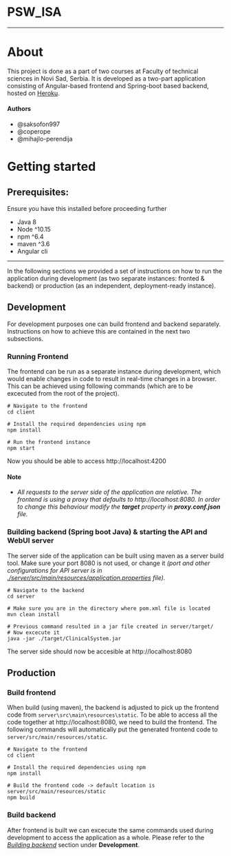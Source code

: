 # PSW_ISA

---
# About
This project is done as a part of two courses at Faculty of technical sciences in Novi Sad, Serbia.
It is developed as a two-part application consisting of Angular-based frontend and Spring-boot based backend, hosted on [Heroku](https://picici.herokuapp.com/).

#### Authors
- @saksofon997
- @coperope
- @mihajlo-perendija

# Getting started

## Prerequisites: 

Ensure you have this installed before proceeding further

- Java 8
- Node ^10.15
- npm ^6.4
- maven ^3.6
- Angular cli
---
In the following sections we provided a set of instructions on how to run the application during development (as two separate instances: fronted & backend) or production (as an independent, deployment-ready instance).
## Development
For development purposes one can build frontend and backend separately. Instructions on how to achieve this are contained in the next two subsections.
### Running Frontend
The frontend can be run as a separate instance during development, which would enable changes in code to result in real-time changes in a browser. This can be achieved using following commands (which are to be excecuted from the root of the project).
```
# Navigate to the frontend
cd client

# Install the required dependencies using npm
npm install

# Run the frontend instance
npm start
```
Now you should be able to access http://localhost:4200
#### Note
- *All requests to the server side of the application are relative. The frontend is using a proxy that defaults to http://localhost:8080. In order to change this behaviour modify the **target** property in **proxy.conf.json** file.*

### Building backend (Spring boot Java) & starting the API and WebUI server
The server side of the application can be built using maven as a server build tool. Make sure your port 8080 is not used, or change it *(port and other configurations for API server is in [./server/src/main/resources/application.properties](/server/src/main/resources/application.properties) file).*
```
# Navigate to the backend
cd server

# Make sure you are in the directory where pom.xml file is located
mvn clean install

# Previous command resulted in a jar file created in server/target/
# Now excecute it
java -jar ./target/ClinicalSystem.jar
```
The server side should now be accesible at http://localhost:8080

## Production

### Build frontend
When build (using maven), the backend is adjusted to pick up the frontend code from `server\src\main\resources\static`.
To be able to access all the code together at http://localhost:8080, we need to build the frontend.
The following commands will automatically put the generated frontend code to `server/src/main/resources/static`.
```
# Navigate to the frontend
cd client

# Install the required dependencies using npm
npm install

# Build the frontend code -> default location is server/src/main/resources/static
npm build
```
### Build backend
After frontend is built we can excecute the same commands used during development to access the application as a whole.
Please refer to the *[Building backend](https://github.com/saksofon997/PSW_ISA/blob/master/README.md#building-backend-spring-boot-java--starting-the-api-and-webui-server)* section under **Development**.
